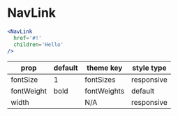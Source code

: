 # NavLink

```.jsx
<NavLink
  href='#!'
  children='Hello'
/>
```

prop | default | theme key | style type
---|---|---|---
fontSize | 1 | fontSizes | responsive
fontWeight | bold | fontWeights | default
width |  | N/A | responsive
